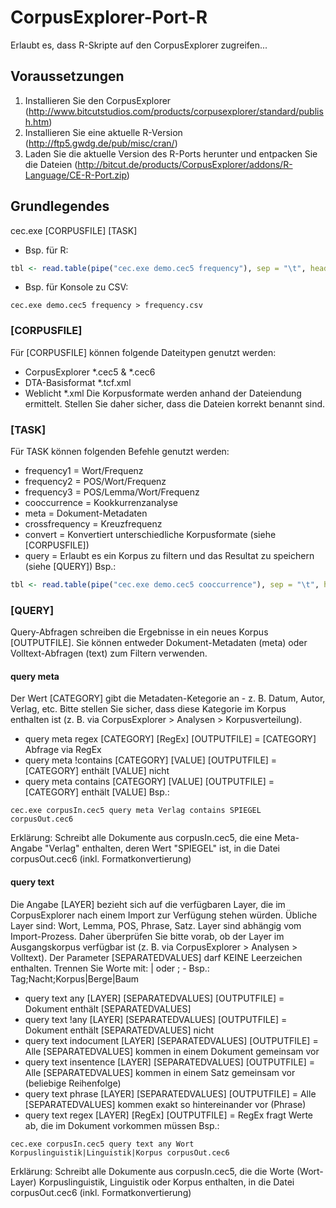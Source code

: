 # CorpusExplorer-Port-R
Erlaubt es, dass R-Skripte auf den CorpusExplorer zugreifen...

## Voraussetzungen
1. Installieren Sie den CorpusExplorer (http://www.bitcutstudios.com/products/corpusexplorer/standard/publish.htm)
2. Installieren Sie eine aktuelle R-Version (http://ftp5.gwdg.de/pub/misc/cran/)
3. Laden Sie die aktuelle Version des R-Ports herunter und entpacken Sie die Dateien (http://bitcut.de/products/CorpusExplorer/addons/R-Language/CE-R-Port.zip)

## Grundlegendes
cec.exe [CORPUSFILE] [TASK]
- Bsp. für R: 
```R
tbl <- read.table(pipe("cec.exe demo.cec5 frequency"), sep = "\t", header = TRUE, dec = ",", encoding = "UTF-8", quote = "")
```
- Bsp. für Konsole zu CSV: 
```SHELL
cec.exe demo.cec5 frequency > frequency.csv
```

### [CORPUSFILE]
Für [CORPUSFILE] können folgende Dateitypen genutzt werden:
- CorpusExplorer *.cec5 & *.cec6
- DTA-Basisformat *.tcf.xml
- Weblicht *.xml
Die Korpusformate werden anhand der Dateiendung ermittelt. Stellen Sie daher sicher, dass die Dateien korrekt benannt sind.

### [TASK]
Für TASK können folgenden Befehle genutzt werden:
- frequency1 = Wort/Frequenz
- frequency2 = POS/Wort/Frequenz
- frequency3 = POS/Lemma/Wort/Frequenz
- cooccurrence = Kookkurrenzanalyse
- meta = Dokument-Metadaten
- crossfrequency = Kreuzfrequenz
- convert = Konvertiert unterschiedliche Korpusformate (siehe [CORPUSFILE])
- query = Erlaubt es ein Korpus zu filtern und das Resultat zu speichern (siehe [QUERY])
Bsp.:
```R
tbl <- read.table(pipe("cec.exe demo.cec5 cooccurrence"), sep = "\t", header = TRUE, dec = ",", encoding = "UTF-8", quote = "")
```

### [QUERY]
Query-Abfragen schreiben die Ergebnisse in ein neues Korpus [OUTPUTFILE]. Sie können entweder Dokument-Metadaten (meta) oder Volltext-Abfragen (text) zum Filtern verwenden. 

#### query meta
Der Wert [CATEGORY] gibt die Metadaten-Ketegorie an - z. B. Datum, Autor, Verlag, etc. Bitte stellen Sie sicher, dass diese Kategorie im Korpus enthalten ist (z. B. via CorpusExplorer > Analysen > Korpusverteilung).
- query meta regex [CATEGORY] [RegEx] [OUTPUTFILE] = [CATEGORY] Abfrage via RegEx
- query meta !contains [CATEGORY] [VALUE] [OUTPUTFILE] = [CATEGORY] enthält [VALUE] nicht
- query meta contains [CATEGORY] [VALUE] [OUTPUTFILE] = [CATEGORY] enthält [VALUE]
Bsp.:
```SHELL
cec.exe corpusIn.cec5 query meta Verlag contains SPIEGEL corpusOut.cec6
```
Erklärung: Schreibt alle Dokumente aus corpusIn.cec5, die eine Meta-Angabe "Verlag" enthalten, deren Wert "SPIEGEL" ist, in die Datei corpusOut.cec6 (inkl. Formatkonvertierung)

#### query text
Die Angabe [LAYER] bezieht sich auf die verfügbaren Layer, die im CorpusExplorer nach einem Import zur Verfügung stehen würden. Übliche Layer sind: Wort, Lemma, POS, Phrase, Satz. Layer sind abhängig vom Import-Prozess. Daher überprüfen Sie bitte vorab, ob der Layer im Ausgangskorpus verfügbar ist (z. B. via CorpusExplorer > Analysen > Volltext). Der Parameter [SEPARATEDVALUES] darf KEINE Leerzeichen enthalten. Trennen Sie Worte mit: | oder ; - Bsp.: Tag;Nacht;Korpus|Berge|Baum
- query text any [LAYER] [SEPARATEDVALUES] [OUTPUTFILE] = Dokument enthält [SEPARATEDVALUES]
- query text !any [LAYER] [SEPARATEDVALUES] [OUTPUTFILE] = Dokument enthält [SEPARATEDVALUES] nicht
- query text indocument [LAYER] [SEPARATEDVALUES] [OUTPUTFILE] = Alle [SEPARATEDVALUES] kommen in einem Dokument gemeinsam vor
- query text insentence [LAYER] [SEPARATEDVALUES] [OUTPUTFILE] = Alle [SEPARATEDVALUES] kommen in einem Satz gemeinsam vor (beliebige Reihenfolge)
- query text phrase [LAYER] [SEPARATEDVALUES] [OUTPUTFILE] = Alle [SEPARATEDVALUES] kommen exakt so hintereinander vor (Phrase)
- query text regex [LAYER] [RegEx] [OUTPUTFILE] = RegEx fragt Werte ab, die im Dokument vorkommen müssen
Bsp.: 
```SHELL
cec.exe corpusIn.cec5 query text any Wort Korpuslinguistik|Linguistik|Korpus corpusOut.cec6
```
Erklärung: Schreibt alle Dokumente aus corpusIn.cec5, die die Worte (Wort-Layer) Korpuslinguistik, Linguistik oder Korpus enthalten, in die Datei corpusOut.cec6  (inkl. Formatkonvertierung)
